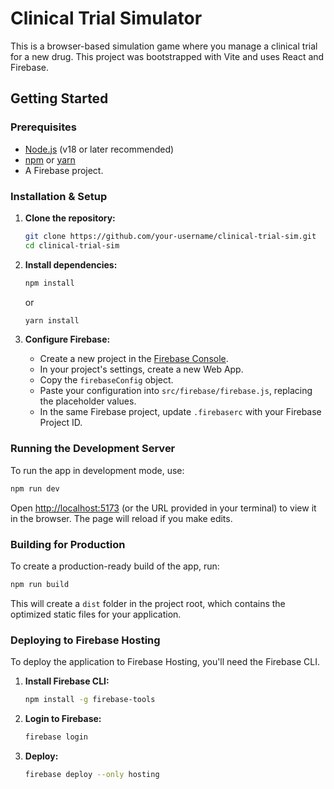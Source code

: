 # Clinical Trial Simulator

This is a browser-based simulation game where you manage a clinical trial for a new drug. This project was bootstrapped with Vite and uses React and Firebase.

## Getting Started

### Prerequisites

- [Node.js](https://nodejs.org/) (v18 or later recommended)
- [npm](https://www.npmjs.com/) or [yarn](https://yarnpkg.com/)
- A Firebase project.

### Installation & Setup

1.  **Clone the repository:**

    ```bash
    git clone https://github.com/your-username/clinical-trial-sim.git
    cd clinical-trial-sim
    ```

2.  **Install dependencies:**

    ```bash
    npm install
    ```

    or

    ```bash
    yarn install
    ```

3.  **Configure Firebase:**
    - Create a new project in the [Firebase Console](https://console.firebase.google.com/).
    - In your project's settings, create a new Web App.
    - Copy the `firebaseConfig` object.
    - Paste your configuration into `src/firebase/firebase.js`, replacing the placeholder values.
    - In the same Firebase project, update `.firebaserc` with your Firebase Project ID.

### Running the Development Server

To run the app in development mode, use:

```bash
npm run dev
```

Open [http://localhost:5173](http://localhost:5173) (or the URL provided in your terminal) to view it in the browser. The page will reload if you make edits.

### Building for Production

To create a production-ready build of the app, run:

```bash
npm run build
```

This will create a `dist` folder in the project root, which contains the optimized static files for your application.

### Deploying to Firebase Hosting

To deploy the application to Firebase Hosting, you'll need the Firebase CLI.

1.  **Install Firebase CLI:**

    ```bash
    npm install -g firebase-tools
    ```

2.  **Login to Firebase:**

    ```bash
    firebase login
    ```

3.  **Deploy:**
    ```bash
    firebase deploy --only hosting
    ```
